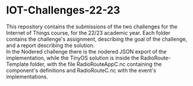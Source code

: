 # IOT-Challenges-22-23
This repository contains the submissions of the two challenges for the Internet of Things course, for the 22/23 academic year. Each folder contains the challenge's assignment, describing the goal of the challenge, and a report describing the solution. <br /> 
In the Nodered challenge there is the nodered JSON export of the implementation, while the TinyOS solution is inside the RadioRoute-Template folder, with the file RadioRouteAppC.nc containing the component's definitions and RadioRouteC.nc with the event's implementations. 
